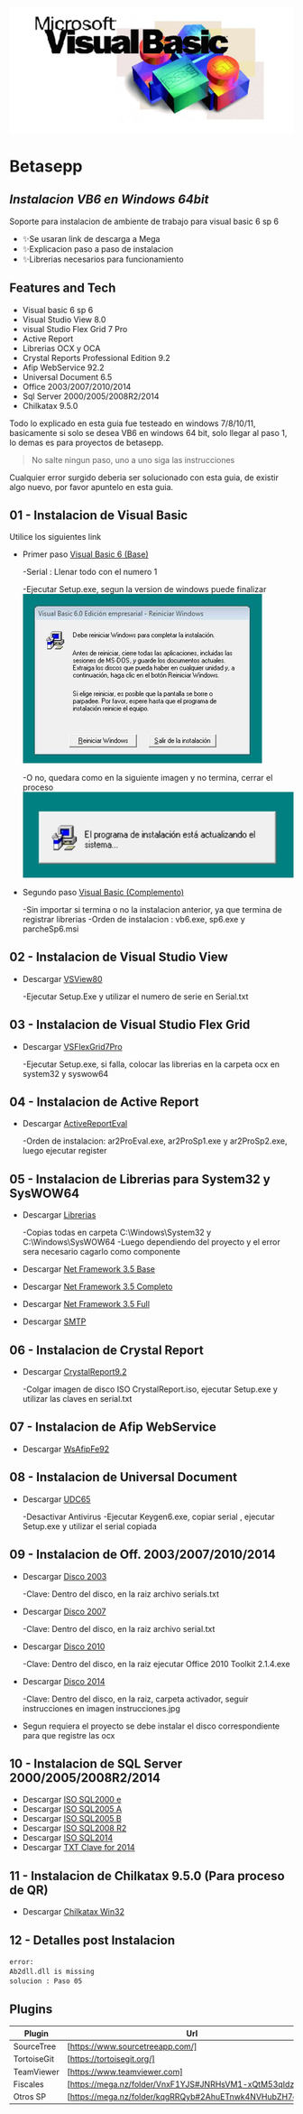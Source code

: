 ![VB6](https://github.com/andresGitDev/InstallVb6InW64Bit/blob/master/images/logo-vb6.jpg)
# Betasepp
## _Instalacion VB6 en Windows 64bit_

Soporte para instalacion de ambiente de trabajo para visual basic 6 sp 6

- ✨Se usaran link de descarga a Mega
- ✨Explicacion paso a paso de instalacion
- ✨Librerias necesarios para funcionamiento

## Features and Tech

- Visual basic 6 sp 6
- Visual Studio View 8.0
- visual Studio Flex Grid 7 Pro
- Active Report
- Librerias OCX y OCA
- Crystal Reports Professional Edition 9.2
- Afip WebService 92.2
- Universal Document 6.5
- Office 2003/2007/2010/2014
- Sql Server 2000/2005/2008R2/2014
- Chilkatax 9.5.0

Todo lo explicado en esta guia fue testeado en windows 7/8/10/11, basicamente si solo se desea VB6 en windows 64 bit, solo llegar al paso 1, lo demas es para proyectos de betasepp.

> No salte ningun paso, uno a uno siga las instrucciones

Cualquier error surgido deberia ser solucionado con esta guia, de existir algo nuevo, por favor apuntelo en esta guia.

## 01 - Instalacion de Visual Basic

Utilice los siguientes link

- Primer paso [Visual Basic 6 (Base)](https://mega.nz/file/EiQk1ZAQ#AIew-VCsE87Z3rzMdseyFun9B1XZUbZPwUBcWw224oc)

    -Serial : Llenar todo con el numero 1

    -Ejecutar Setup.exe, segun la version de windows puede finalizar
    ![final correcto](https://github.com/andresGitDev/InstallVb6InW64Bit/blob/master/images/install-vb6-final.JPG)

    -O no, quedara como en la siguiente imagen y no termina, cerrar el proceso
        ![final no correcto](https://github.com/andresGitDev/InstallVb6InW64Bit/blob/master/images/install-vb6-no-final.JPG)

- Segundo paso [Visual Basic (Complemento)](https://mega.nz/file/N2BjlKzJ#xir3Ayg3MXNRFpXMBvBbnWllSWb7Ri-rjnAdk8qPDpA)

    -Sin importar si termina o no la instalacion anterior, ya que termina de registrar librerias
    -Orden de instalacion : vb6.exe, sp6.exe y parcheSp6.msi

## 02 - Instalacion de Visual Studio View

- Descargar [VSView80](https://mega.nz/file/szZRUSZA#KwjIYDvKBi9aYr-I1Rn5VP5J4QreD2EX1zoQxb-VQD4)

    -Ejecutar Setup.Exe y utilizar el numero de serie en Serial.txt

## 03 - Instalacion de Visual Studio Flex Grid

- Descargar [VSFlexGrid7Pro](https://mega.nz/file/M2ZQTKhJ#4xvYmnHZw2IqqBJq-8voCjItgCYq3KwoY1EzCGZww7A)

    -Ejecutar Setup.exe, si falla, colocar las librerias en la carpeta ocx en system32 y syswow64


## 04 - Instalacion de Active Report

- Descargar [ActiveReportEval](https://mega.nz/file/c6pgBIgK#em8PYckVOKWUwL_INcGvdYLoYos6gF0OB9MI58nw7bs)

    -Orden de instalacion: ar2ProEval.exe, ar2ProSp1.exe y ar2ProSp2.exe, luego ejecutar register


## 05 - Instalacion de Librerias para System32 y SysWOW64

- Descargar [Librerias](https://mega.nz/file/c7xC0YpD#vzorXkz0Acg74bmOrYh4a2NFhSlb3wjaMV19aXyHa9w)

    -Copias todas en carpeta C:\Windows\System32 y C:\Windows\SysWOW64
    -Luego dependiendo del proyecto y el error sera necesario cagarlo como componente

- Descargar [Net Framework 3.5 Base](https://mega.nz/file/YiAlVaxK#xgnVRY5MbdsaQIn42dCKs9zpg2O2B2s-RFngUkdBSbc)

- Descargar [Net Framework 3.5 Completo](https://mega.nz/file/Y3ATyLpT#XeZUq5qCCaIfTselzPsBvUmmApdfOod2mAfswnhhemk)

- Descargar [Net Framework 3.5 Full](https://mega.nz/file/4yhFFaIb#hnXJhDCHZOJ36BFxz-NbtjsCQyTb5290ac5Ms1CM8Vw)

- Descargar [SMTP](https://mega.nz/file/J7A3WIIA#nGMubwew62zpc4R-XySELO1KOyHz4SJAJcEXTiC9BSE)

## 06 - Instalacion de Crystal Report

- Descargar [CrystalReport9.2](https://mega.nz/file/07QVWQQb#1tn_Rhxoms66WPEvVzi5k5U92g_beasYn2QkRItvyhM)

    -Colgar imagen de disco ISO CrystalReport.iso, ejecutar Setup.exe y utilizar las claves en serial.txt


## 07 - Instalacion de Afip WebService

- Descargar [WsAfipFe92](https://mega.nz/file/syI0hb7J#tT5dwB2egq2ZnHf1x6ljyMKANSlUfEhNFhpvOZEOo6c)


## 08 - Instalacion de Universal Document

- Descargar [UDC65](https://mega.nz/file/Z2hiyKQI#wwEHBAcSoIhdBlZHAahjiZOOvr8ZjdFDPdzVgKGhd1A)

    -Desactivar Antivirus
    -Ejecutar Keygen6.exe, copiar serial , ejecutar Setup.exe y utilizar el serial copiada


## 09 - Instalacion de Off. 2003/2007/2010/2014

- Descargar [Disco 2003](https://mega.nz/file/c3YGRSQa#y4U7UKhQPTJSRsmE4S1plpq_2PmehRl3_KMyRWMfZPA)

    -Clave: Dentro del disco, en la raiz archivo serials.txt

- Descargar [Disco 2007](https://mega.nz/file/07x1XRja#bqAisilVM6qPErS5_SDAwnjFck2CXhJAyxGWEhvJx2M)

    -Clave: Dentro del disco, en la raiz archivo serial.txt

- Descargar [Disco 2010](https://mega.nz/file/Qjgl0YDT#Bll2J5iSSjsTgad-SO2haaGigsr1O00o1cD8_2qvKQs)

    -Clave: Dentro del disco, en la raiz ejecutar Office 2010 Toolkit 2.1.4.exe

- Descargar [Disco 2014](https://mega.nz/file/hm4RgRJB#a3zCHCj7GvJjQ-wys-8LjQygfJftXYdRwsAiBrWFkv0)

    -Clave: Dentro del disco, en la raiz, carpeta activador, seguir instrucciones en imagen instrucciones.jpg

- Segun requiera el proyecto se debe instalar el disco correspondiente para que registre las ocx

## 10 - Instalacion de SQL Server 2000/2005/2008R2/2014

- Descargar [ISO SQL2000 e](https://mega.nz/file/pywiUDpI#GxWJwmVl02VbJaA1DuT7zz_9deJFQ--Q0E6alH6znBU)
- Descargar [ISO SQL2005 A](https://mega.nz/file/13QUXQKD#FPEZTGCj3pQWOsw0RyeG9xlj_CIRvzFpmCdZtHz-k30)
- Descargar [ISO SQL2005 B](https://mega.nz/file/4uI1ES5L#uDgZxQ07LLoRSBxTQgJof5HSuf0iMLPF87-qRPEl4oA)
- Descargar [ISO SQL2008 R2](https://mega.nz/file/F2BiSASC#u7KHCdJtOQfxQX2iUPUZYlBhdVZUr1C8Czkt3NxCCe4)
- Descargar [ISO SQL2014](https://mega.nz/file/JuRl2TCZ#X8MyPK8HrTEq2GIniJ2EpNevUB299c5hbQohtSyhRpc)
- Descargar [TXT Clave for 2014](https://mega.nz/file/o2ZG2SrD#1x1soWnQ_9duh205apTNppDWwaB6Z-NlFgEvOCS67go)


## 11 - Instalacion de Chilkatax 9.5.0 (Para proceso de QR)

- Descargar [Chilkatax Win32](https://mega.nz/file/53QVHQiY#NK_2bgsP69xs2sXAOD6H3gCoOdouyfrs-NaQouZfr3I)

## 12 - Detalles post Instalacion
```sh
error:
Ab2dll.dll is missing
solucion : Paso 05
```

## Plugins

| Plugin | Url |
| ------ | ------ |
| SourceTree | [https://www.sourcetreeapp.com/] |
| TortoiseGit | [https://tortoisegit.org/] |
| TeamViewer | [https://www.teamviewer.com] |
| Fiscales | [https://mega.nz/folder/VnxF1YJS#JNRHsVM1-xQtM53qIdzHNw] |
| Otros SP | [https://mega.nz/folder/kqgRRQyb#2AhuETnwk4NVHubZH7qZuw] |
